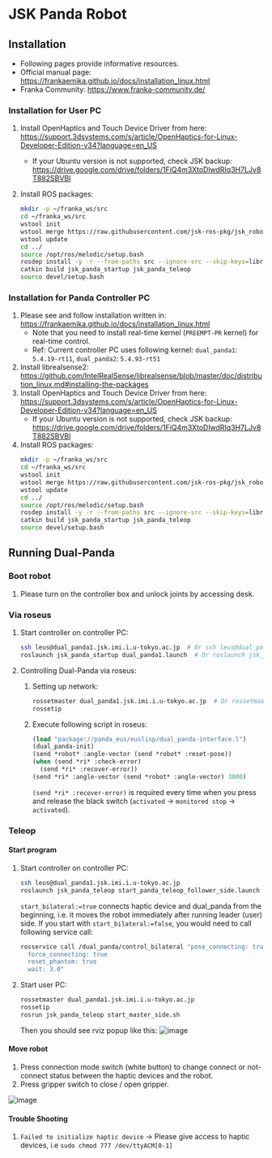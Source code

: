# JSK Panda Robot
## Installation
- Following pages provide informative resources.
- Official manual page: https://frankaemika.github.io/docs/installation_linux.html
- Franka Community: https://www.franka-community.de/


### Installation for User PC
1. Install OpenHaptics and Touch Device Driver from here: https://support.3dsystems.com/s/article/OpenHaptics-for-Linux-Developer-Edition-v34?language=en_US
   * If your Ubuntu version is not supported, check JSK backup: https://drive.google.com/drive/folders/1FiQ4m3XtoDlwdRIq3H7LJv8T882SBVBl

2. Install ROS packages:
   ```bash
   mkdir -p ~/franka_ws/src
   cd ~/franka_ws/src
   wstool init
   wstool merge https://raw.githubusercontent.com/jsk-ros-pkg/jsk_robot/master/jsk_panda_robot/jsk_panda_user.rosinstall
   wstool update
   cd ../
   source /opt/ros/melodic/setup.bash
   rosdep install -y -r --from-paths src --ignore-src --skip-keys=librealsense2,realsense2_camera  # See comments in jsk_panda.rosinstall
   catkin build jsk_panda_startup jsk_panda_teleop
   source devel/setup.bash
   ```
### Installation for Panda Controller PC
1. Please see and follow installation written in: https://frankaemika.github.io/docs/installation_linux.html
   * Note that you need to install real-time kernel (`PREEMPT-PR` kernel) for real-time control.
   * Ref: Current controller PC uses following kernel:  `dual_panda1`: `5.4.19-rt11`, `dual_panda2`: `5.4.93-rt51`
2. Install librealsense2:
   https://github.com/IntelRealSense/librealsense/blob/master/doc/distribution_linux.md#installing-the-packages
3. Install OpenHaptics and Touch Device Driver from here: https://support.3dsystems.com/s/article/OpenHaptics-for-Linux-Developer-Edition-v34?language=en_US
   * If your Ubuntu version is not supported, check JSK backup: https://drive.google.com/drive/folders/1FiQ4m3XtoDlwdRIq3H7LJv8T882SBVBl
4. Install ROS packages:
   ```bash
   mkdir -p ~/franka_ws/src
   cd ~/franka_ws/src
   wstool init
   wstool merge https://raw.githubusercontent.com/jsk-ros-pkg/jsk_robot/master/jsk_panda_robot/jsk_panda.rosinstall
   wstool update
   cd ../
   source /opt/ros/melodic/setup.bash
   rosdep install -y -r --from-paths src --ignore-src --skip-keys=librealsense2,realsense2_camera  # See comments in jsk_panda.rosinstall
   catkin build jsk_panda_startup jsk_panda_teleop
   source devel/setup.bash
   ```


## Running Dual-Panda
### Boot robot
1. Please turn on the controller box and unlock joints by accessing desk.
### Via roseus
1. Start controller on controller PC:
   ```bash
   ssh leus@dual_panda1.jsk.imi.i.u-tokyo.ac.jp  # Or ssh leus@dual_panda2.jsk.imi.i.u-tokyo.ac.jp
   roslaunch jsk_panda_startup dual_panda1.launch  # Or roslaunch jsk_panda_startup dual_panda2.launch
   ```

2. Controlling Dual-Panda via roseus:
   1. Setting up network:
      ```bash
      rossetmaster dual_panda1.jsk.imi.i.u-tokyo.ac.jp  # Or rossetmaster dual_panda2.jsk.imi.i.u-tokyo.ac.jp
      rossetip
      ```
   2. Execute following script in roseus:
      ```lisp
      (load "package://panda_eus/euslisp/dual_panda-interface.l")
      (dual_panda-init)
      (send *robot* :angle-vector (send *robot* :reset-pose))
      (when (send *ri* :check-error)
        (send *ri* :recover-error))
      (send *ri* :angle-vector (send *robot* :angle-vector) 3000)
      ```
      `(send *ri* :recover-error)` is required every time when you press and release the black switch (`activated` -> `monitored stop` -> `activated`).
### Teleop
#### Start program
1. Start controller on controller PC:
   ```bash
   ssh leus@dual_panda1.jsk.imi.i.u-tokyo.ac.jp
   roslaunch jsk_panda_teleop start_panda_teleop_follower_side.launch start_bilateral:=true
   ```
   `start_bilateral:=true` connects haptic device and dual_panda from the beginning, i.e. it moves the robot immediately after running leader (user) side.
   If you start with `start_bilateral:=false`, you would need to call following service call:
   ```bash
   rosservice call /dual_panda/control_bilateral "pose_connecting: true
     force_connecting: true
     reset_phantom: true
     wait: 3.0"
   ```

2. Start user PC:
   ```bash
   rossetmaster dual_panda1.jsk.imi.i.u-tokyo.ac.jp
   rossetip
   rosrun jsk_panda_teleop start_master_side.sh
   ```
   Then you should see rviz popup like this:
   ![image](https://user-images.githubusercontent.com/14994939/181154686-cb8e95c8-96a7-47ac-b074-bf3c72bc5ee8.png)

#### Move robot
1. Press connection mode switch (white button) to change connect or not-connect status between the haptic devices and the robot.
2. Press gripper switch to close / open gripper.

![image](https://user-images.githubusercontent.com/43567489/159150507-75122802-121e-4a22-abd1-b9540890950b.png)

#### Trouble Shooting
1. `Failed to initialize haptic device`  -> Please give access to haptic devices, i.e `sudo chmod 777 /dev/ttyACM[0-1]`

